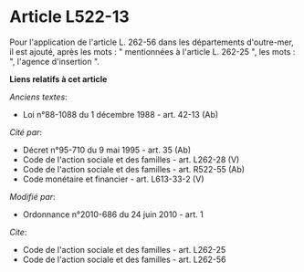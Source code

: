 # Article L522-13

Pour l'application de l'article L. 262-56 dans les départements d'outre-mer, il est ajouté, après les mots : " mentionnées à
l'article L. 262-25 ", les mots : ", l'agence d'insertion ".

**Liens relatifs à cet article**

_Anciens textes_:

  - Loi n°88-1088 du 1 décembre 1988 - art. 42-13 (Ab)

_Cité par_:

  - Décret n°95-710 du 9 mai 1995 - art. 35 (Ab)
  - Code de l'action sociale et des familles - art. L262-28 (V)
  - Code de l'action sociale et des familles - art. R522-55 (Ab)
  - Code monétaire et financier - art. L613-33-2 (V)

_Modifié par_:

  - Ordonnance n°2010-686 du 24 juin 2010 - art. 1

_Cite_:

  - Code de l'action sociale et des familles - art. L262-25
  - Code de l'action sociale et des familles - art. L262-56
